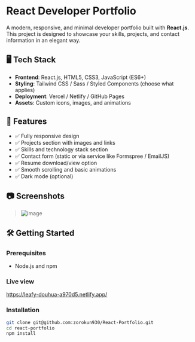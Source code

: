 # React Developer Portfolio

A modern, responsive, and minimal developer portfolio built with **React.js**. This project is designed to showcase your skills, projects, and contact information in an elegant way.

## 🖥️ Tech Stack

- **Frontend**: React.js, HTML5, CSS3, JavaScript (ES6+)
- **Styling**: Tailwind CSS / Sass / Styled Components (choose what applies)
- **Deployment**: Vercel / Netlify / GitHub Pages
- **Assets**: Custom icons, images, and animations

## 🚀 Features

- ✅ Fully responsive design
- ✅ Projects section with images and links
- ✅ Skills and technology stack section
- ✅ Contact form (static or via service like Formspree / EmailJS)
- ✅ Resume download/view option
- ✅ Smooth scrolling and basic animations
- ✅ Dark mode (optional)



## 📷 Screenshots

> ![image](https://github.com/user-attachments/assets/b476894d-cb47-4203-8014-0f56572185a3)

## 🛠️ Getting Started

### Prerequisites

- Node.js and npm

### Live view
https://leafy-douhua-a970d5.netlify.app/

### Installation

```bash
git clone git@github.com:zorokun930/React-Portfolio.git
cd react-portfolio
npm install
